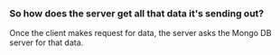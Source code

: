 ### So how does the server get all that data it's sending out?
Once the client makes request for data, the server asks the Mongo DB server for that data.